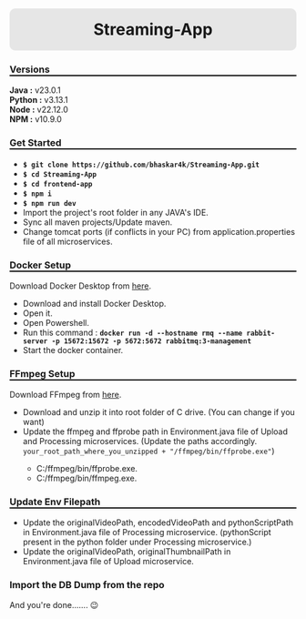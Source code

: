 <h1 style="text-align: center; margin: 0; background-color: #e6e6e6; border-radius: 10px; padding: 20px;">Streaming-App</h1>


<h3 style="border-bottom: 2px solid black;">Versions</h3>
<b>Java :</b> v23.0.1 <br>
<b>Python :</b> v3.13.1 <br>
<b>Node :</b> v22.12.0 <br>
<b>NPM :</b> v10.9.0 <br>

<h3 style="border-bottom: 2px solid black;">Get Started</h3>
<ul>
    <li><code><b>$ git clone https://github.com/bhaskar4k/Streaming-App.git</b></code></li>
    <li><code><b>$ cd Streaming-App</b></code></li>
    <li><code><b>$ cd frontend-app</b></code></li>
    <li><code><b>$ npm i</b></code></li>
    <li><code><b>$ npm run dev</b></code></li>
    <li>Import the project's root folder in any JAVA's IDE.</li>
    <li>Sync all maven projects/Update maven.</li>
    <li>Change tomcat ports (if conflicts in your PC) from application.properties file of all microservices.</li>
</ul>

<h3 style="border-bottom: 2px solid black;">Docker Setup</h3>
Download Docker Desktop from <a href="https://www.docker.com/products/docker-desktop/">here</a>.

<ul>
    <li>Download and install Docker Desktop.</li>
    <li>Open it.</li>
    <li>Open Powershell.</li>
    <li>Run this command : <code><b>docker run -d --hostname rmq --name rabbit-server -p 15672:15672 -p 5672:5672 rabbitmq:3-management</b></code></li>
    <li>Start the docker container.</li>
</ul>

<h3 style="border-bottom: 2px solid black;">FFmpeg Setup</h3>
Download FFmpeg from <a href="https://drive.google.com/file/d/1iUe5nacH7ZJNpK8MJrom2VPskTnurFOi/view?usp=sharing">here</a>.

<ul>
    <li>Download and unzip it into root folder of C drive. (You can change if you want)</li>
    <li>Update the ffmpeg and ffprobe path in Environment.java file of Upload and Processing microservices. (Update the paths accordingly. <code>your_root_path_where_you_unzipped + "/ffmpeg/bin/ffprobe.exe"</code>)</li>
    <ul>
        <li>C:/ffmpeg/bin/ffprobe.exe.</li>
        <li>C:/ffmpeg/bin/ffmpeg.exe.</li>
    </ul>
</ul>

<h3 style="border-bottom: 2px solid black;">Update Env Filepath</h3>
<ul>
    <li>Update the originalVideoPath, encodedVideoPath and pythonScriptPath in Environment.java file of Processing microservice. (pythonScript present in the python folder under Processing microservice.)</li>
    <li>Update the originalVideoPath, originalThumbnailPath in Environment.java file of Upload microservice.</li>
</ul>

<h3>Import the DB Dump from the repo</h3>

<p>And you're done....... 😉</p>
